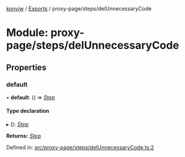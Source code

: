 [konviw]() / [Exports](../modules.md) / proxy-page/steps/delUnnecessaryCode

# Module: proxy-page/steps/delUnnecessaryCode

## Properties

### default

• **default**: () => [*Step*](../interfaces/proxy_page_proxy_page_step.step.md)

#### Type declaration

▸ (): [*Step*](../interfaces/proxy_page_proxy_page_step.step.md)

**Returns:** [*Step*](../interfaces/proxy_page_proxy_page_step.step.md)

Defined in: [src/proxy-page/steps/delUnnecessaryCode.ts:2](https://github.com/Sanofi-IADC/konviw/blob/d2e0da9/src/proxy-page/steps/delUnnecessaryCode.ts#L2)
